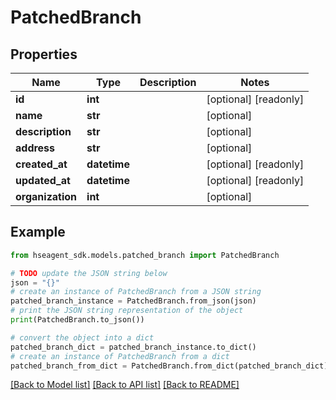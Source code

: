 # PatchedBranch


## Properties

Name | Type | Description | Notes
------------ | ------------- | ------------- | -------------
**id** | **int** |  | [optional] [readonly] 
**name** | **str** |  | [optional] 
**description** | **str** |  | [optional] 
**address** | **str** |  | [optional] 
**created_at** | **datetime** |  | [optional] [readonly] 
**updated_at** | **datetime** |  | [optional] [readonly] 
**organization** | **int** |  | [optional] 

## Example

```python
from hseagent_sdk.models.patched_branch import PatchedBranch

# TODO update the JSON string below
json = "{}"
# create an instance of PatchedBranch from a JSON string
patched_branch_instance = PatchedBranch.from_json(json)
# print the JSON string representation of the object
print(PatchedBranch.to_json())

# convert the object into a dict
patched_branch_dict = patched_branch_instance.to_dict()
# create an instance of PatchedBranch from a dict
patched_branch_from_dict = PatchedBranch.from_dict(patched_branch_dict)
```
[[Back to Model list]](../README.md#documentation-for-models) [[Back to API list]](../README.md#documentation-for-api-endpoints) [[Back to README]](../README.md)



